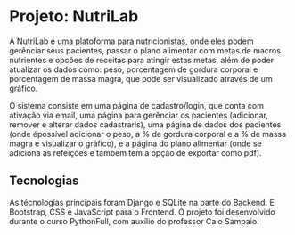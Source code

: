 # Projeto: NutriLab

A NutriLab é uma platoforma para nutricionistas, onde eles podem gerênciar seus pacientes, 
passar o plano alimentar com metas de macros nutrientes e opcões de receitas para atingir 
estas metas, além de poder atualizar os dados como: peso, porcentagem de gordura corporal
e porcentagem de massa magra, que pode ser visualizado através de um gráfico.

O sistema consiste em uma página de cadastro/login, que conta com ativação via email, uma 
página para gerênciar os pacientes (adicionar, remover e alterar dados cadastraris), uma 
página de dados dos pacientes (onde épossível adicionar o peso, a % de gordura corporal e 
a % de massa magra e visualizar o gráfico), e a página do plano alimentar (onde se adiciona
as refeições e tambem tem a opção de exportar como pdf).

## Tecnologias 

As técnologias principais foram Django e SQLite na parte do Backend. E Bootstrap, CSS e 
JavaScript para o Frontend. O projeto foi desenvolvido durante o curso PythonFull, com 
auxílio do professor Caio Sampaio.
